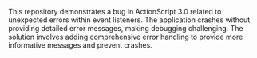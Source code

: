 This repository demonstrates a bug in ActionScript 3.0 related to unexpected errors within event listeners. The application crashes without providing detailed error messages, making debugging challenging. The solution involves adding comprehensive error handling to provide more informative messages and prevent crashes.